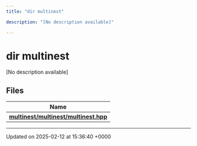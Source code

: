 ```yaml
---
title: "dir multinest"

description: "[No description available]"

---
```


# dir multinest

[No description available]

## Files

| Name           |
| -------------- |
| **[multinest/multinest/multinest.hpp](/documentation/code/files/multinest_2multinest_8hpp/#file-multinest-multinest-multinest-hpp)**  |






-------------------------------

Updated on 2025-02-12 at 15:36:40 +0000
